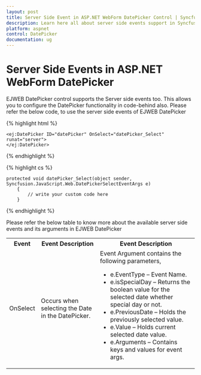 ```yaml
---
layout: post
title: Server Side Event in ASP.NET WebForm DatePicker Control | Syncfusion
description: Learn here all about server side events support in Syncfusion Essential ASP.NET WebForm DatePicker control, its elements, and more.
platform: aspnet
control: DatePicker
documentation: ug
---
```


# Server Side Events in ASP.NET WebForm DatePicker

EJWEB DatePicker control supports the Server side events too. This allows you to configure the DatePicker functionality in code-behind also. Please refer the below code, to use the server side events of EJWEB DatePicker

{% highlight html %}

    <ej:DatePicker ID="datePicker" OnSelect="datePicker_Select" runat="server">
    </ej:DatePicker>

{% endhighlight %}


{% highlight cs %}

    protected void datePicker_Select(object sender, Syncfusion.JavaScript.Web.DatePickerSelectEventArgs e)
        {
            // write your custom code here
        }

{% endhighlight %}

Please refer the below table to know more about the available server side events and its arguments in EJWEB DatePicker


<table> <tr> <th> Event</th><th> Event Description</th><th> Event Description</th></tr> <tr> <td> OnSelect</td><td> Occurs when selecting the Date in the DatePicker.</td><td> Event Argument contains the following parameters, <ul> <li>e.EventType – Event Name.</li> <li>e.isSpecialDay – Returns the boolean value for the selected date whether special day or not.</li> <li>e.PreviousDate – Holds the previously selected value.</li> <li>e.Value – Holds current selected date value.</li> <li>e.Arguments – Contains keys and values for event args.</li> </ul></td></tr> </table>
